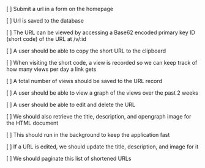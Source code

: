 [ ] Submit a url in a form on the homepage

[ ] Url is saved to the database

[ ] The URL can be viewed by accessing a Base62 encoded primary key ID (short code) of the URL at /v/:id

[ ] A user should be able to copy the short URL to the clipboard

[ ] When visiting the short code, a view is recorded so we can keep track of how many views per day a link gets

[ ] A total number of views should be saved to the URL record

[ ] A user should be able to view a graph of the views over the past 2 weeks

[ ] A user should be able to edit and delete the URL

[ ] We should also retrieve the title, description, and opengraph image for the HTML document

[ ] This should run in the background to keep the application fast

[ ] If a URL is edited, we should update the title, description, and image for it

[ ] We should paginate this list of shortened URLs
